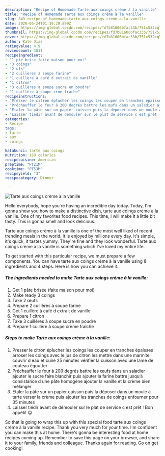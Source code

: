 ```yaml
---
description: "Recipe of Homemade Tarte aux coings crème à la vanille"
title: "Recipe of Homemade Tarte aux coings crème à la vanille"
slug: 843-recipe-of-homemade-tarte-aux-coings-creme-a-la-vanille
date: 2020-06-24T01:19:20.899Z
image: https://img-global.cpcdn.com/recipes/fd7b81606bfac33b/751x532cq70/tarte-aux-coings-creme-a-la-vanille-photo-principale-de-la-recette.jpg
thumbnail: https://img-global.cpcdn.com/recipes/fd7b81606bfac33b/751x532cq70/tarte-aux-coings-creme-a-la-vanille-photo-principale-de-la-recette.jpg
cover: https://img-global.cpcdn.com/recipes/fd7b81606bfac33b/751x532cq70/tarte-aux-coings-creme-a-la-vanille-photo-principale-de-la-recette.jpg
author: Kate Diaz
ratingvalue: 4.9
reviewcount: 3011
recipeingredient:
- "1 pte brise faite maison pour moi"
- "3 coings"
- "2 ufs"
- "2 cuillères à soupe farine"
- "1 cuillère à café d extrait de vanille"
- "1 citron"
- "3 cuillères à soupe sucre en poudre"
- "1 cuillère à soupe crme frache"
recipeinstructions:
- "Presser le citron éplucher les coings les couper en tranches épaisses arroser les coings avec le jus de citron les mettre dans une marmite couvrir d eau et cuire 25 minutes vérifier la cuisson avec une lame de couteau égoutter"
- "Préchauffer le four à 200 degrés battre les œufs dans un saladier ajouter le sucre faire blanchir puis ajouter la farine battre jusqu’à consistance d une pâte homogène ajouter la vanille et la crème bien mélanger"
- "Étaler la pâte sur un papier cuisson puis la déposer dans un moule à tarte verser la crème puis ajouter les tranches de coings enfourner pour 35 minutes"
- "Laisser tiédir avant de démouler sur le plat de service c est prêt ! Bon appétit 😋"
categories:
- Recipe
tags:
- tarte
- aux
- coings

katakunci: tarte aux coings 
nutrition: 189 calories
recipecuisine: American
preptime: "PT21M"
cooktime: "PT53M"
recipeyield: "3"
recipecategory: Dinner

---
```



![Tarte aux coings crème à la vanille](https://img-global.cpcdn.com/recipes/fd7b81606bfac33b/751x532cq70/tarte-aux-coings-creme-a-la-vanille-photo-principale-de-la-recette.jpg)

Hello everybody, hope you're having an incredible day today. Today, I'm gonna show you how to make a distinctive dish, tarte aux coings crème à la vanille. One of my favorites food recipes. This time, I will make it a little bit tasty. This is gonna smell and look delicious.

Tarte aux coings crème à la vanille is one of the most well liked of recent trending meals in the world. It is enjoyed by millions every day. It's simple, it's quick, it tastes yummy. They're fine and they look wonderful. Tarte aux coings crème à la vanille is something which I've loved my entire life.




To get started with this particular recipe, we must prepare a few components. You can have tarte aux coings crème à la vanille using 8 ingredients and 4 steps. Here is how you can achieve it.

<!--inarticleads1-->

##### The ingredients needed to make Tarte aux coings crème à la vanille:

1. Get 1 pâte brisée (faite maison pour moi)
1. Make ready 3 coings
1. Take 2 œufs
1. Prepare 2 cuillères à soupe farine
1. Get 1 cuillère à café d extrait de vanille
1. Prepare 1 citron
1. Take 3 cuillères à soupe sucre en poudre
1. Prepare 1 cuillère à soupe crème fraîche




<!--inarticleads2-->

##### Steps to make Tarte aux coings crème à la vanille:

1. Presser le citron éplucher les coings les couper en tranches épaisses arroser les coings avec le jus de citron les mettre dans une marmite couvrir d eau et cuire 25 minutes vérifier la cuisson avec une lame de couteau égoutter
1. Préchauffer le four à 200 degrés battre les œufs dans un saladier ajouter le sucre faire blanchir puis ajouter la farine battre jusqu’à consistance d une pâte homogène ajouter la vanille et la crème bien mélanger
1. Étaler la pâte sur un papier cuisson puis la déposer dans un moule à tarte verser la crème puis ajouter les tranches de coings enfourner pour 35 minutes
1. Laisser tiédir avant de démouler sur le plat de service c est prêt ! Bon appétit 😋




So that is going to wrap this up with this special food tarte aux coings crème à la vanille recipe. Thank you very much for your time. I'm confident you can make this at home. There's gonna be interesting food at home recipes coming up. Remember to save this page on your browser, and share it to your family, friends and colleague. Thanks again for reading. Go on get cooking!
